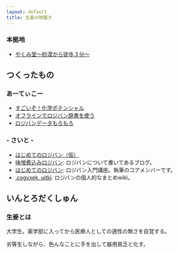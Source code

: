 ```yaml
---
layout: default
title: 生姜の物置き
---
```

### 本拠地

<ul class="big">
<li ><a href="http://yakumido.blogspot.jp/">やくみ堂～砂漠から徒歩３分～</a></li>
</ul>

## つくったもの 

### あーてぃこー 
<ul class="big">
<li><a href="./article/chemicalp">すごいぞ！化学ポテンシャル</a></li>
<li ><a href="article/jbo_goldendict">オフラインでロジバン辞書を使う</a></li>
<li ><a href="article/jbo_file">ロジバンデータもろもろ</a></li>
</ul>

<h3 >- さいと - </h3>
<ul class="big">
<li><a href="/hajiloji/">はじめてのロジバン（仮）</a></li>
<li><a href="http://misonikomilojban.blogspot.jp/">味噌煮込みロジバン</a>: ロジバンについて書いてあるブログ。</li>
<li><a href="http://seesaawiki.jp/hajiloji/">はじめてのロジバン</a>: ロジバン入門講座。執筆のコアメンバーです。</li>
<li><a href="http://seesaawiki.jp/cog_xek/">.cogyxek. uitki</a>: ロジバンの個人的なまとめwiki。</li>
</ul>

<!--
<h3 >- じゃんく ぷよぐやむ -</h3>
<ul class="list1">
<li><a href="./js/canv.html">２つのバネに繋がれた物体の運動</a></li>
<li><a href="./js/randomass.html">ランダマス</a></li>
<li><a href="./js/crazyclock.html">crazy clock</a></li>
<li><a href="./js/mosaic.html">mosaic</a></li>
<li><a href="./js/cellautomata.html">ライフゲーム</a></li>
<li><a href="./js/ball.html">ボール</a></li>
<li><a href="./js/lifegame_mini.html">ライフゲーム - mini -</a></li>
<li><a href="./js/ball_att.html">ボールと戯れ</a></li>
<li><a href="./js/diffusion.html">拡散</a></li>
<li><a href="./js/turing.html">反応拡散方程式</a></li>
<li><a href=""></a></li>        
</ul>
-->

## いんとろだくしゅん

### 生姜とは
<div class="box">
<p>大学生。薬学部に入ってから医療人としての適性の無さを自覚する。</p>

<p>劣等生しながら、色んなことに手を出して器用貧乏と化す。</p></div>
